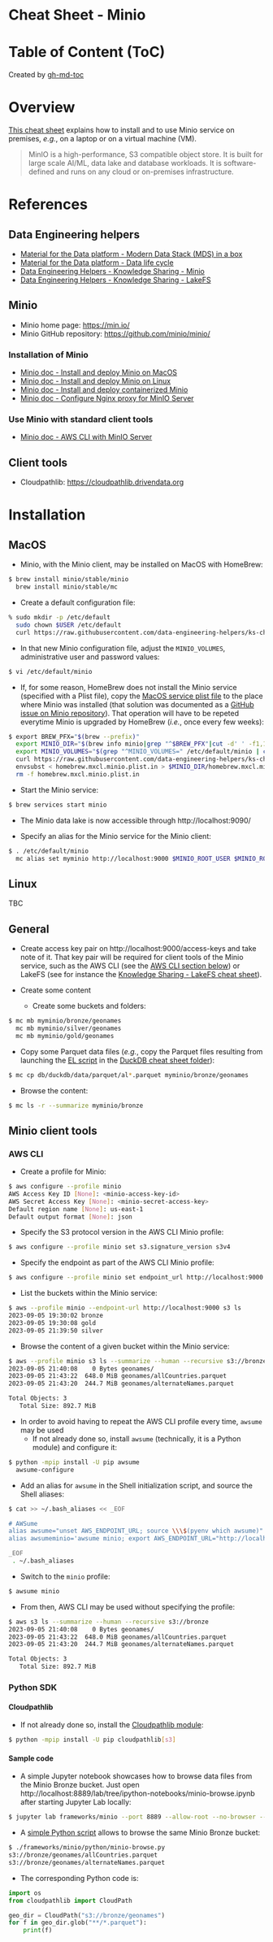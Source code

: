 Cheat Sheet - Minio
===================

# Table of Content (ToC)

Created by [gh-md-toc](https://github.com/ekalinin/github-markdown-toc.go)

# Overview
[This cheat sheet](https://github.com/data-engineering-helpers/ks-cheat-sheets/blob/main/frameworks/minio/README.md)
explains how to install and to use Minio service on premises, _e.g._,
on a laptop or on a virtual machine (VM).

> MinIO is a high-performance, S3 compatible object store.
> It is built for large scale AI/ML, data lake and database workloads.
> It is software-defined and runs on any cloud or on-premises infrastructure.

# References

## Data Engineering helpers
* [Material for the Data platform - Modern Data Stack (MDS) in a box](https://github.com/data-engineering-helpers/mds-in-a-box/blob/main/README.md)
* [Material for the Data platform - Data life cycle](https://github.com/data-engineering-helpers/data-life-cycle/blob/main/README.md)
* [Data Engineering Helpers - Knowledge Sharing - Minio](https://github.com/data-engineering-helpers/ks-cheat-sheets/blob/main/frameworks/minio/README.md)
* [Data Engineering Helpers - Knowledge Sharing - LakeFS](https://github.com/data-engineering-helpers/ks-cheat-sheets/blob/main/frameworks/lakefs/README.md)

## Minio
* Minio home page: https://min.io/
* Minio GitHub repository: https://github.com/minio/minio/

### Installation of Minio
* [Minio doc - Install and deploy Minio on MacOS](https://min.io/docs/minio/macos/operations/installation.html)
* [Minio doc - Install and deploy Minio on Linux](https://min.io/docs/minio/linux/operations/installation.html)
* [Minio doc - Install and deploy containerized Minio](https://min.io/docs/minio/container/operations/installation.html)
* [Minio doc - Configure Nginx proxy for MinIO Server](https://min.io/docs/minio/linux/integrations/setup-nginx-proxy-with-minio.html)

### Use Minio with standard client tools
* [Minio doc - AWS CLI with MinIO Server](https://min.io/docs/minio/linux/integrations/aws-cli-with-minio.html)

## Client tools
* Cloudpathlib: https://cloudpathlib.drivendata.org

# Installation

## MacOS
* Minio, with the Minio client, may be installed on MacOS with HomeBrew:
```bash
$ brew install minio/stable/minio
  brew install minio/stable/mc
```

* Create a default configuration file:
```bash
% sudo mkdir -p /etc/default
  sudo chown $USER /etc/default
  curl https://raw.githubusercontent.com/data-engineering-helpers/ks-cheat-sheets/main/frameworks/minio/etc/minio -o /etc/default/minio
```

* In that new Minio configuration file, adjust the `MINIO_VOLUMES`,
  administrative user and password values:
```bash
$ vi /etc/default/minio
```

* If, for some reason, HomeBrew does not install the Minio service (specified
  with a Plist file), copy the
  [MacOS service plist file](https://github.com/data-engineering-helpers/ks-cheat-sheets/blob/main/frameworks/minio/etc/homebrew.mxcl.minio.plist)
  to the place where Minio was installed (that solution was documented
  as a
  [GitHub issue on Minio repository](https://github.com/minio/minio/issues/16382)).
  That operation will have to be repeted everytime Minio is upgraded
  by HomeBrew (_i.e._, once every few weeks):
```bash
$ export BREW_PFX="$(brew --prefix)"
  export MINIO_DIR="$(brew info minio|grep "^$BREW_PFX"|cut -d' ' -f1,1)"
  export MINIO_VOLUMES="$(grep "^MINIO_VOLUMES=" /etc/default/minio | cut -d'=' -f2,2 | sed -e 's/"//g')"
  curl https://raw.githubusercontent.com/data-engineering-helpers/ks-cheat-sheets/main/frameworks/minio/etc/homebrew.mxcl.minio.plist -o homebrew.mxcl.minio.plist.in
  envsubst < homebrew.mxcl.minio.plist.in > $MINIO_DIR/homebrew.mxcl.minio.plist
  rm -f homebrew.mxcl.minio.plist.in
```

* Start the Minio service:
```bash
$ brew services start minio
```

* The Minio data lake is now accessible through http://localhost:9090/

* Specify an alias for the Minio service for the Minio client:
```bash
$ . /etc/default/minio
  mc alias set myminio http://localhost:9000 $MINIO_ROOT_USER $MINIO_ROOT_PASSWORD
```

## Linux
TBC

## General
* Create access key pair on http://localhost:9000/access-keys
  and take note of it. That key pair will be required for client tools
  of the Minio service, such as the AWS CLI (see the
  [AWS CLI section below](#aws-cli)) or LakeFS (see for instance the
  [Knowledge Sharing - LakeFS cheat sheet](https://github.com/data-engineering-helpers/ks-cheat-sheets/blob/main/frameworks/lakefs/README.md)).

* Create some content
  + Create some buckets and folders:
```bash
$ mc mb myminio/bronze/geonames
  mc mb myminio/silver/geonames
  mc mb myminio/gold/geonames
```
  + Copy some Parquet data files (_e.g._, copy the Parquet files resulting from
    launching the
	[EL script](https://github.com/data-engineering-helpers/ks-cheat-sheets/blob/main/db/duckdb/elt-geonames.py)
	in the [DuckDB cheat sheet folder](https://github.com/data-engineering-helpers/ks-cheat-sheets/blob/main/db/duckdb/)):
```bash
$ mc cp db/duckdb/data/parquet/al*.parquet myminio/bronze/geonames
```

* Browse the content:
```bash
$ mc ls -r --summarize myminio/bronze
```

## Minio client tools

### AWS CLI
* Create a profile for Minio:
```bash
$ aws configure --profile minio
AWS Access Key ID [None]: <minio-access-key-id>
AWS Secret Access Key [None]: <minio-secret-access-key>
Default region name [None]: us-east-1
Default output format [None]: json
```

* Specify the S3 protocol version in the AWS CLI Minio profile:
```bash
$ aws configure --profile minio set s3.signature_version s3v4
```

* Specify the endpoint as part of the AWS CLI Minio profile:
```bash
$ aws configure --profile minio set endpoint_url http://localhost:9000
```

* List the buckets within the Minio service:
```bash
$ aws --profile minio --endpoint-url http://localhost:9000 s3 ls
2023-09-05 19:30:02 bronze
2023-09-05 19:30:08 gold
2023-09-05 21:39:50 silver
```

* Browse the content of a given bucket within the Minio service:
```bash
$ aws --profile minio s3 ls --summarize --human --recursive s3://bronze
2023-09-05 21:40:08    0 Bytes geonames/
2023-09-05 21:43:22  648.0 MiB geonames/allCountries.parquet
2023-09-05 21:43:20  244.7 MiB geonames/alternateNames.parquet

Total Objects: 3
   Total Size: 892.7 MiB
```

* In order to avoid having to repeat the AWS CLI profile every time, `awsume`
  may be used
  + If not already done so, install `awsume` (technically, it is a Python
    module) and configure it:
```bash
$ python -mpip install -U pip awsume
  awsume-configure
```
  + Add an alias for `awsume` in the Shell initialization script, and source
    the Shell aliases:
```bash
$ cat >> ~/.bash_aliases << _EOF

# AWSume
alias awsume="unset AWS_ENDPOINT_URL; source \\\$(pyenv which awsume)"
alias awsumeminio='awsume minio; export AWS_ENDPOINT_URL="http://localhost:9000"'

_EOF
 . ~/.bash_aliases
```
  + Switch to the `minio` profile:
```bash
$ awsume minio
```
  + From then, AWS CLI may be used without specifying the profile:
```bash
$ aws s3 ls --summarize --human --recursive s3://bronze
2023-09-05 21:40:08    0 Bytes geonames/
2023-09-05 21:43:22  648.0 MiB geonames/allCountries.parquet
2023-09-05 21:43:20  244.7 MiB geonames/alternateNames.parquet

Total Objects: 3
   Total Size: 892.7 MiB
```

### Python SDK

#### Cloudpathlib
* If not already done so, install the
  [Cloudpathlib module](https://cloudpathlib.drivendata.org):
```bash
$ python -mpip install -U pip cloudpathlib[s3]
```

#### Sample code
* A simple Jupyter notebook showcases how to browse data files from the
  Minio Bronze bucket. Just open
  http://localhost:8889/lab/tree/ipython-notebooks/minio-browse.ipynb
  after starting Jupyter Lab locally:
```bash
$ jupyter lab frameworks/minio --port 8889 --allow-root --no-browser --ip 0.0.0.0 --IdendityProvider.token=
```

* A
  [simple Python script](https://github.com/data-engineering-helpers/ks-cheat-sheets/blob/main/frameworks/minio/python/minio-browse.py)
  allows to browse the same Minio Bronze bucket:
```bash
$ ./frameworks/minio/python/minio-browse.py
s3://bronze/geonames/allCountries.parquet
s3://bronze/geonames/alternateNames.parquet
```

* The corresponding Python code is:
```python
import os
from cloudpathlib import CloudPath

geo_dir = CloudPath("s3://bronze/geonames")
for f in geo_dir.glob("**/*.parquet"):
    print(f)
```

